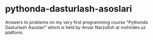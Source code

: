 # pythonda-dasturlash-asoslari
Answers to problems on my very first programming course "Pythonda Dasturlash Asoslari" which is held by Anvar Narzulloh at mohirdev.uz platform.
